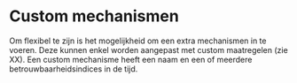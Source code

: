 # Custom mechanismen

Om flexibel te zijn is het mogelijkheid om een extra mechanismen in te voeren. Deze kunnen enkel worden aangepast met custom maatregelen (zie XX). Een custom mechanisme heeft een naam en een of meerdere betrouwbaarheidsindices in de tijd.
